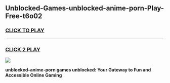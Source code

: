 
## Unblocked-Games-unblocked-anime-porn-Play-Free-t6o02
<h3>
<a href="https://premium76.site?title=unblocked-anime-porn&ref=23A">CLICK TO PLAY</a></h3>
<hr>

<h3>
<a href="https://premium76.site?title=unblocked-anime-porn&ref=23A">CLICK 2 PLAY</a>
  
</h3>

<a href="https://premium76.site?title=unblocked-anime-porn&ref=23A"><img src="https://clearcache.store/games.png"></a>


**unblocked-anime-porn games unblocked: Your Gateway to Fun and Accessible Online Gaming**
